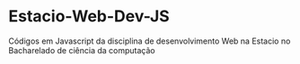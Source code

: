 # Estacio-Web-Dev-JS
 Códigos em Javascript da disciplina de desenvolvimento Web na Estacio no Bacharelado de ciência da computação
